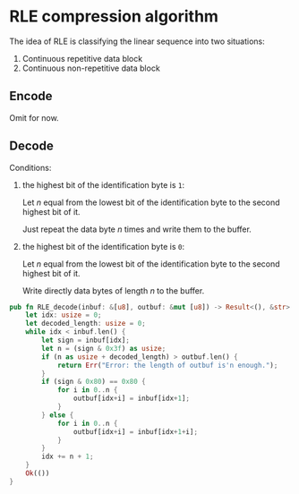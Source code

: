 # RLE compression algorithm
The idea of RLE is classifying the linear sequence into two situations:

1. Continuous repetitive data block
2. Continuous non-repetitive data block

## Encode
Omit for now.

## Decode
Conditions:
1. the highest bit of the identification byte is `1`:

    Let $n$ equal from the lowest bit of the identification byte to the second highest bit of it.

    Just repeat the data byte $n$ times and write them to the buffer.

2. the highest bit of the identification byte is `0`:

    Let $n$ equal from the lowest bit of the identification byte to the second highest bit of it.

    Write directly data bytes of length $n$ to the buffer.

```rust
pub fn RLE_decode(inbuf: &[u8], outbuf: &mut [u8]) -> Result<(), &str> {
    let idx: usize = 0;
    let decoded_length: usize = 0;
    while idx < inbuf.len() {
        let sign = inbuf[idx];
        let n = (sign & 0x3f) as usize;
        if (n as usize + decoded_length) > outbuf.len() {
            return Err("Error: the length of outbuf is'n enough.");
        }
        if (sign & 0x80) == 0x80 {
            for i in 0..n {
                outbuf[idx+i] = inbuf[idx+1];
            }
        } else {
            for i in 0..n {
                outbuf[idx+i] = inbuf[idx+1+i];
            }
        }
        idx += n + 1;
    }
    Ok(())
}
```
